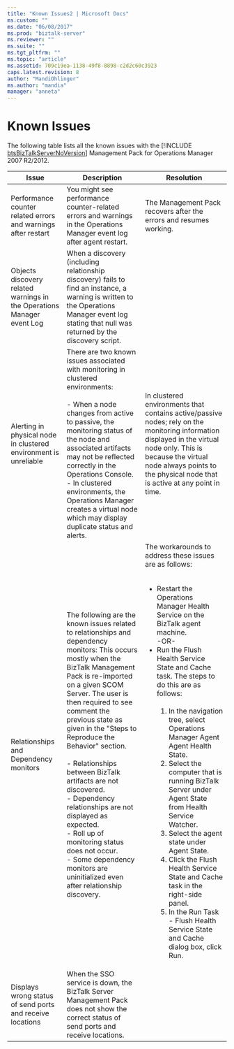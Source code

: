 ```yaml
---
title: "Known Issues2 | Microsoft Docs"
ms.custom: ""
ms.date: "06/08/2017"
ms.prod: "biztalk-server"
ms.reviewer: ""
ms.suite: ""
ms.tgt_pltfrm: ""
ms.topic: "article"
ms.assetid: 709c19ea-1138-49f8-8898-c2d2c60c3923
caps.latest.revision: 8
author: "MandiOhlinger"
ms.author: "mandia"
manager: "anneta"
---
```

# Known Issues
The following table lists all the known issues with the [!INCLUDE [btsBizTalkServerNoVersion](../includes/btsbiztalkservernoversion-md.md)] Management Pack for Operations Manager 2007 R2/2012.  


|                                 Issue                                  |                                                                                                                                                                                                                                                                                           Description                                                                                                                                                                                                                                                                                            |                                                                                                                                                                                                                                                                                                                                                             Resolution                                                                                                                                                                                                                                                                                                                                                             |
|------------------------------------------------------------------------|--------------------------------------------------------------------------------------------------------------------------------------------------------------------------------------------------------------------------------------------------------------------------------------------------------------------------------------------------------------------------------------------------------------------------------------------------------------------------------------------------------------------------------------------------------------------------------------------------|------------------------------------------------------------------------------------------------------------------------------------------------------------------------------------------------------------------------------------------------------------------------------------------------------------------------------------------------------------------------------------------------------------------------------------------------------------------------------------------------------------------------------------------------------------------------------------------------------------------------------------------------------------------------------------------------------------------------------------|
|     Performance counter related errors and warnings after restart      |                                                                                                                                                                                                                                      You might see performance counter-related errors and warnings in the Operations Manager event log after agent restart.                                                                                                                                                                                                                                      |                                                                                                                                                                                                                                                                                                                                 The Management Pack recovers after the errors and resumes working.                                                                                                                                                                                                                                                                                                                                 |
| Objects discovery related warnings in the Operations Manager event Log |                                                                                                                                                                                                 When a discovery (including relationship discovery) fails to find an instance, a warning is written to the Operations Manager event log stating that null was returned by the discovery script.                                                                                                                                                                                                  |                                                                                                                                                                                                                                                                                                                                                                                                                                                                                                                                                                                                                                                                                                                                    |
|    Alerting in physical node in clustered environment is unreliable    |                                                                                                There are two known issues associated with monitoring in clustered environments:<br /><br /> -   When a node changes from active to passive, the monitoring status of the node and associated artifacts may not be reflected correctly in the Operations Console.<br />-   In clustered environments, the Operations Manager creates a virtual node which may display duplicate status and alerts.                                                                                                |                                                                                                                                                                                                                                           In clustered environments that contains active/passive nodes; rely on the monitoring information displayed in the virtual node only. This is because the virtual node always points to the physical node that is active at any point in time.                                                                                                                                                                                                                                            |
|                 Relationships and Dependency monitors                  | The following are the known issues related to relationships and dependency monitors: This occurs mostly when the BizTalk Management Pack is re-imported on a given SCOM Server. The user is then required to see comment the previous state as given in the "Steps to Reproduce the Behavior" section.<br /><br /> -   Relationships between BizTalk artifacts are not discovered.<br />-   Dependency relationships are not displayed as expected.<br />-   Roll up of monitoring status does not occur.<br />-   Some dependency monitors are uninitialized even after relationship discovery. | The workarounds to address these issues are as follows:<br /><br /> <ul><li>Restart the Operations Manager Health Service on the BizTalk agent machine. <br />     -OR-</li><li>Run the Flush Health Service State and Cache task. The steps to do this are as follows:<br /><br /> <ol><li>In the navigation tree, select Operations Manager Agent Agent Health State.</li><li>Select the computer that is running BizTalk Server under Agent State from Health Service Watcher.</li><li>Select the agent state under Agent State.</li><li>Click the Flush Health Service State and Cache task in the right-side panel.</li><li>In the Run Task - Flush Health Service State and Cache dialog box, click Run.</li></ol></li></ul> |
|       Displays wrong status of send ports and receive locations        |                                                                                                                                                                                                                              When the SSO service is down, the BizTalk Server Management Pack does not show the correct status of send ports and receive locations.                                                                                                                                                                                                                              |                                                                                                                                                                                                                                                                                                                                                                                                                                                                                                                                                                                                                                                                                                                                    |


